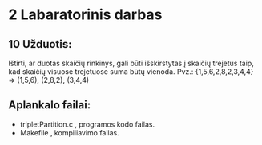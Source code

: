 # 2 Labaratorinis darbas

## 10 Užduotis:

Ištirti, ar duotas skaičių rinkinys, gali būti išskirstytas į skaičių trejetus taip, kad skaičių visuose trejetuose suma būtų vienoda. Pvz.: {1,5,6,2,8,2,3,4,4} => (1,5,6), (2,8,2), (3,4,4)

## Aplankalo failai:

- tripletPartition.c , programos kodo failas.
- Makefile , kompiliavimo failas.
